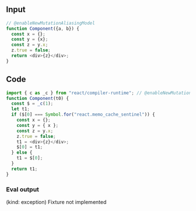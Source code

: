 
## Input

```javascript
// @enableNewMutationAliasingModel
function Component({a, b}) {
  const x = {};
  const y = {x};
  const z = y.x;
  z.true = false;
  return <div>{z}</div>;
}

```

## Code

```javascript
import { c as _c } from "react/compiler-runtime"; // @enableNewMutationAliasingModel
function Component(t0) {
  const $ = _c(1);
  let t1;
  if ($[0] === Symbol.for("react.memo_cache_sentinel")) {
    const x = {};
    const y = { x };
    const z = y.x;
    z.true = false;
    t1 = <div>{z}</div>;
    $[0] = t1;
  } else {
    t1 = $[0];
  }
  return t1;
}

```
      
### Eval output
(kind: exception) Fixture not implemented
